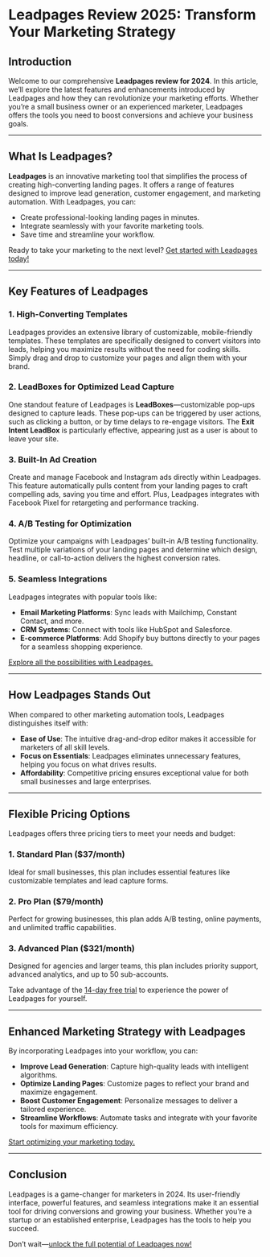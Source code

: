# Leadpages Review 2025: Transform Your Marketing Strategy

## Introduction

Welcome to our comprehensive **Leadpages review for 2024**. In this article, we’ll explore the latest features and enhancements introduced by Leadpages and how they can revolutionize your marketing efforts. Whether you’re a small business owner or an experienced marketer, Leadpages offers the tools you need to boost conversions and achieve your business goals.

---

## What Is Leadpages?

**Leadpages** is an innovative marketing tool that simplifies the process of creating high-converting landing pages. It offers a range of features designed to improve lead generation, customer engagement, and marketing automation. With Leadpages, you can:

- Create professional-looking landing pages in minutes.
- Integrate seamlessly with your favorite marketing tools.
- Save time and streamline your workflow.

Ready to take your marketing to the next level? [Get started with Leadpages today!](https://bit.ly/LEadPages)

---

## Key Features of Leadpages

### 1. High-Converting Templates
Leadpages provides an extensive library of customizable, mobile-friendly templates. These templates are specifically designed to convert visitors into leads, helping you maximize results without the need for coding skills. Simply drag and drop to customize your pages and align them with your brand.

### 2. LeadBoxes for Optimized Lead Capture
One standout feature of Leadpages is **LeadBoxes**—customizable pop-ups designed to capture leads. These pop-ups can be triggered by user actions, such as clicking a button, or by time delays to re-engage visitors. The **Exit Intent LeadBox** is particularly effective, appearing just as a user is about to leave your site.

### 3. Built-In Ad Creation
Create and manage Facebook and Instagram ads directly within Leadpages. This feature automatically pulls content from your landing pages to craft compelling ads, saving you time and effort. Plus, Leadpages integrates with Facebook Pixel for retargeting and performance tracking.

### 4. A/B Testing for Optimization
Optimize your campaigns with Leadpages’ built-in A/B testing functionality. Test multiple variations of your landing pages and determine which design, headline, or call-to-action delivers the highest conversion rates.

### 5. Seamless Integrations
Leadpages integrates with popular tools like:
- **Email Marketing Platforms**: Sync leads with Mailchimp, Constant Contact, and more.
- **CRM Systems**: Connect with tools like HubSpot and Salesforce.
- **E-commerce Platforms**: Add Shopify buy buttons directly to your pages for a seamless shopping experience.

[Explore all the possibilities with Leadpages.](https://bit.ly/LEadPages)

---

## How Leadpages Stands Out

When compared to other marketing automation tools, Leadpages distinguishes itself with:

- **Ease of Use**: The intuitive drag-and-drop editor makes it accessible for marketers of all skill levels.
- **Focus on Essentials**: Leadpages eliminates unnecessary features, helping you focus on what drives results.
- **Affordability**: Competitive pricing ensures exceptional value for both small businesses and large enterprises.

---

## Flexible Pricing Options

Leadpages offers three pricing tiers to meet your needs and budget:

### 1. Standard Plan ($37/month)
Ideal for small businesses, this plan includes essential features like customizable templates and lead capture forms.

### 2. Pro Plan ($79/month)
Perfect for growing businesses, this plan adds A/B testing, online payments, and unlimited traffic capabilities.

### 3. Advanced Plan ($321/month)
Designed for agencies and larger teams, this plan includes priority support, advanced analytics, and up to 50 sub-accounts.

Take advantage of the [14-day free trial](https://bit.ly/LEadPages) to experience the power of Leadpages for yourself.

---

## Enhanced Marketing Strategy with Leadpages

By incorporating Leadpages into your workflow, you can:

- **Improve Lead Generation**: Capture high-quality leads with intelligent algorithms.
- **Optimize Landing Pages**: Customize pages to reflect your brand and maximize engagement.
- **Boost Customer Engagement**: Personalize messages to deliver a tailored experience.
- **Streamline Workflows**: Automate tasks and integrate with your favorite tools for maximum efficiency.

[Start optimizing your marketing today.](https://bit.ly/LEadPages)

---

## Conclusion

Leadpages is a game-changer for marketers in 2024. Its user-friendly interface, powerful features, and seamless integrations make it an essential tool for driving conversions and growing your business. Whether you’re a startup or an established enterprise, Leadpages has the tools to help you succeed.

Don’t wait—[unlock the full potential of Leadpages now!](https://bit.ly/LEadPages)
